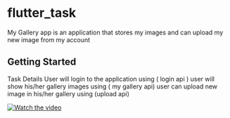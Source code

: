 # flutter_task

My Gallery app is an application that stores my images and can upload my new image from my account

## Getting Started

Task Details
User will login to the application using ( login api )
user will show his/her gallery images using ( my gallery api)
user can upload new image in his/her gallery using (upload api)

[![Watch the video](https://flutter.prominaagency.com/logo.png)](https://github.com/ahmedamer210/MyGalleryApp/blob/master/WhatsApp%20Video%202024-05-29%20at%201.56.17%20AM.mp4)

